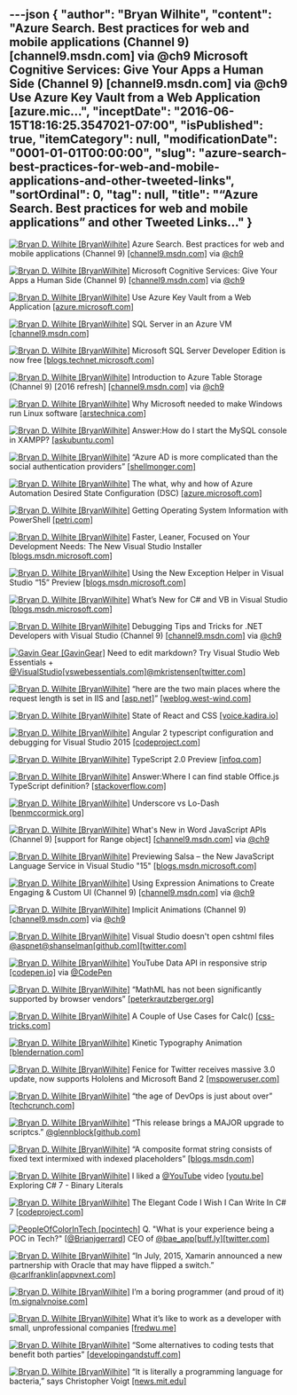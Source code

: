 ---json
{
  "author": "Bryan Wilhite",
  "content": "Azure Search. Best practices for web and mobile applications (Channel 9) [channel9.msdn.com] via @ch9 Microsoft Cognitive Services: Give Your Apps a Human Side (Channel 9) [channel9.msdn.com] via @ch9 Use Azure Key Vault from a Web Application [azure.mic...",
  "inceptDate": "2016-06-15T18:16:25.3547021-07:00",
  "isPublished": true,
  "itemCategory": null,
  "modificationDate": "0001-01-01T00:00:00",
  "slug": "azure-search-best-practices-for-web-and-mobile-applications-and-other-tweeted-links",
  "sortOrdinal": 0,
  "tag": null,
  "title": "“Azure Search. Best practices for web and mobile applications” and other Tweeted Links…"
}
---

[<img alt="Bryan D. Wilhite [BryanWilhite]" src="https://songhay.blob.core.windows.net/shared-social-twitter/BryanWilhite.jpeg">](http://t.co/UNdqV0Z1zz "Bryan D. Wilhite [BryanWilhite]") Azure Search. Best practices for web and mobile applications (Channel 9) [[channel9.msdn.com]](https://channel9.msdn.com/Events/Microsoft-Azure/AzureCon-2015/ACON319) via [@ch9](http://twitter.com/ch9)

[<img alt="Bryan D. Wilhite [BryanWilhite]" src="https://songhay.blob.core.windows.net/shared-social-twitter/BryanWilhite.jpeg">](http://t.co/UNdqV0Z1zz "Bryan D. Wilhite [BryanWilhite]") Microsoft Cognitive Services: Give Your Apps a Human Side (Channel 9) [[channel9.msdn.com]](https://channel9.msdn.com/Events/Build/2016/B878) via [@ch9](http://twitter.com/ch9)

[<img alt="Bryan D. Wilhite [BryanWilhite]" src="https://songhay.blob.core.windows.net/shared-social-twitter/BryanWilhite.jpeg">](http://t.co/UNdqV0Z1zz "Bryan D. Wilhite [BryanWilhite]") Use Azure Key Vault from a Web Application [[azure.microsoft.com]](https://azure.microsoft.com/en-us/documentation/articles/key-vault-use-from-web-application/)

[<img alt="Bryan D. Wilhite [BryanWilhite]" src="https://songhay.blob.core.windows.net/shared-social-twitter/BryanWilhite.jpeg">](http://t.co/UNdqV0Z1zz "Bryan D. Wilhite [BryanWilhite]") SQL Server in an Azure VM [[channel9.msdn.com]](https://channel9.msdn.com/Shows/Data-Exposed/SQL-Server-in-an-Azure-VM)

[<img alt="Bryan D. Wilhite [BryanWilhite]" src="https://songhay.blob.core.windows.net/shared-social-twitter/BryanWilhite.jpeg">](http://t.co/UNdqV0Z1zz "Bryan D. Wilhite [BryanWilhite]") Microsoft SQL Server Developer Edition is now free [[blogs.technet.microsoft.com]](https://blogs.technet.microsoft.com/dataplatforminsider/2016/03/31/microsoft-sql-server-developer-edition-is-now-free/)

[<img alt="Bryan D. Wilhite [BryanWilhite]" src="https://songhay.blob.core.windows.net/shared-social-twitter/BryanWilhite.jpeg">](http://t.co/UNdqV0Z1zz "Bryan D. Wilhite [BryanWilhite]") Introduction to Azure Table Storage (Channel 9) [2016 refresh] [[channel9.msdn.com]](https://channel9.msdn.com/Events/Build/2016/P582) via [@ch9](http://twitter.com/ch9)

[<img alt="Bryan D. Wilhite [BryanWilhite]" src="https://songhay.blob.core.windows.net/shared-social-twitter/BryanWilhite.jpeg">](http://t.co/UNdqV0Z1zz "Bryan D. Wilhite [BryanWilhite]") Why Microsoft needed to make Windows run Linux software [[arstechnica.com]](http://arstechnica.com/information-technology/2016/04/why-microsoft-needed-to-make-windows-run-linux-software/)

[<img alt="Bryan D. Wilhite [BryanWilhite]" src="https://songhay.blob.core.windows.net/shared-social-twitter/BryanWilhite.jpeg">](http://t.co/UNdqV0Z1zz "Bryan D. Wilhite [BryanWilhite]") Answer:How do I start the MySQL console in XAMPP? [[askubuntu.com]](http://askubuntu.com/a/179228?stw=2)

[<img alt="Bryan D. Wilhite [BryanWilhite]" src="https://songhay.blob.core.windows.net/shared-social-twitter/BryanWilhite.jpeg">](http://t.co/UNdqV0Z1zz "Bryan D. Wilhite [BryanWilhite]") “Azure AD is more complicated than the social authentication providers” [[shellmonger.com]](https://shellmonger.com/2016/04/04/30-days-of-zumo-v2-azure-mobile-apps-day-3-azure-ad-authentication/)

[<img alt="Bryan D. Wilhite [BryanWilhite]" src="https://songhay.blob.core.windows.net/shared-social-twitter/BryanWilhite.jpeg">](http://t.co/UNdqV0Z1zz "Bryan D. Wilhite [BryanWilhite]") The what, why and how of Azure Automation Desired State Configuration (DSC) [[azure.microsoft.com]](https://azure.microsoft.com/en-us/blog/what-why-how-azure-automation-desired-state-configuration/)

[<img alt="Bryan D. Wilhite [BryanWilhite]" src="https://songhay.blob.core.windows.net/shared-social-twitter/BryanWilhite.jpeg">](http://t.co/UNdqV0Z1zz "Bryan D. Wilhite [BryanWilhite]") Getting Operating System Information with PowerShell [[petri.com]](https://www.petri.com/getting-operating-system-information-powershell)

[<img alt="Bryan D. Wilhite [BryanWilhite]" src="https://songhay.blob.core.windows.net/shared-social-twitter/BryanWilhite.jpeg">](http://t.co/UNdqV0Z1zz "Bryan D. Wilhite [BryanWilhite]") Faster, Leaner, Focused on Your Development Needs: The New Visual Studio Installer [[blogs.msdn.microsoft.com]](https://blogs.msdn.microsoft.com/visualstudio/2016/04/01/faster-leaner-visual-studio-installer/)

[<img alt="Bryan D. Wilhite [BryanWilhite]" src="https://songhay.blob.core.windows.net/shared-social-twitter/BryanWilhite.jpeg">](http://t.co/UNdqV0Z1zz "Bryan D. Wilhite [BryanWilhite]") Using the New Exception Helper in Visual Studio “15” Preview [[blogs.msdn.microsoft.com]](https://blogs.msdn.microsoft.com/visualstudioalm/2016/03/31/using-the-new-exception-helper-in-visual-studio-15-preview/)

[<img alt="Bryan D. Wilhite [BryanWilhite]" src="https://songhay.blob.core.windows.net/shared-social-twitter/BryanWilhite.jpeg">](http://t.co/UNdqV0Z1zz "Bryan D. Wilhite [BryanWilhite]") What’s New for C# and VB in Visual Studio [[blogs.msdn.microsoft.com]](https://blogs.msdn.microsoft.com/dotnet/2016/04/02/whats-new-for-c-and-vb-in-visual-studio/)

[<img alt="Bryan D. Wilhite [BryanWilhite]" src="https://songhay.blob.core.windows.net/shared-social-twitter/BryanWilhite.jpeg">](http://t.co/UNdqV0Z1zz "Bryan D. Wilhite [BryanWilhite]") Debugging Tips and Tricks for .NET Developers with Visual Studio (Channel 9) [[channel9.msdn.com]](https://channel9.msdn.com/Events/Build/2016/B806) via [@ch9](http://twitter.com/ch9)

[<img alt="Gavin Gear [GavinGear]" src="https://songhay.blob.core.windows.net/shared-social-twitter/GavinGear.jpeg">](http://t.co/Czn03m6LXy "Gavin Gear [GavinGear]") Need to edit markdown? Try Visual Studio Web Essentials + [@VisualStudio](http://twitter.com/VisualStudio)[[vswebessentials.com]](http://vswebessentials.com/)[@mkristensen](http://twitter.com/mkristensen)[[twitter.com]](http://twitter.com/GavinGear/status/742744563773624321/photo/1)

[<img alt="Bryan D. Wilhite [BryanWilhite]" src="https://songhay.blob.core.windows.net/shared-social-twitter/BryanWilhite.jpeg">](http://t.co/UNdqV0Z1zz "Bryan D. Wilhite [BryanWilhite]") “here are the two main places where the request length is set in IIS and [[asp.net]](http://ASP.NET)” [[weblog.west-wind.com]](http://weblog.west-wind.com/posts/2016/Apr/06/Configuring-ASPNET-and-IIS-Request-Length-for-POST-Data)

[<img alt="Bryan D. Wilhite [BryanWilhite]" src="https://songhay.blob.core.windows.net/shared-social-twitter/BryanWilhite.jpeg">](http://t.co/UNdqV0Z1zz "Bryan D. Wilhite [BryanWilhite]") State of React and CSS [[voice.kadira.io]](https://voice.kadira.io/state-of-react-and-css-501d179443d3)

[<img alt="Bryan D. Wilhite [BryanWilhite]" src="https://songhay.blob.core.windows.net/shared-social-twitter/BryanWilhite.jpeg">](http://t.co/UNdqV0Z1zz "Bryan D. Wilhite [BryanWilhite]") Angular 2 typescript configuration and debugging for Visual Studio 2015 [[codeproject.com]](http://www.codeproject.com/Articles/1087605/Angular-typescript-configuration-and-debugging-for)

[<img alt="Bryan D. Wilhite [BryanWilhite]" src="https://songhay.blob.core.windows.net/shared-social-twitter/BryanWilhite.jpeg">](http://t.co/UNdqV0Z1zz "Bryan D. Wilhite [BryanWilhite]") TypeScript 2.0 Preview [[infoq.com]](http://www.infoq.com/news/2016/04/typescript-2-preview?utm_campaign=infoq_content&utm_source=infoq&utm_medium=feed&utm_term=global)

[<img alt="Bryan D. Wilhite [BryanWilhite]" src="https://songhay.blob.core.windows.net/shared-social-twitter/BryanWilhite.jpeg">](http://t.co/UNdqV0Z1zz "Bryan D. Wilhite [BryanWilhite]") Answer:Where I can find stable Office.js TypeScript definition? [[stackoverflow.com]](http://stackoverflow.com/a/33354424?stw=2)

[<img alt="Bryan D. Wilhite [BryanWilhite]" src="https://songhay.blob.core.windows.net/shared-social-twitter/BryanWilhite.jpeg">](http://t.co/UNdqV0Z1zz "Bryan D. Wilhite [BryanWilhite]") Underscore vs Lo-Dash [[benmccormick.org]](http://benmccormick.org/2014/11/12/underscore-vs-lodash/)

[<img alt="Bryan D. Wilhite [BryanWilhite]" src="https://songhay.blob.core.windows.net/shared-social-twitter/BryanWilhite.jpeg">](http://t.co/UNdqV0Z1zz "Bryan D. Wilhite [BryanWilhite]") What's New in Word JavaScript APIs (Channel 9) [support for Range object] [[channel9.msdn.com]](https://channel9.msdn.com/Events/Build/2016/P549) via [@ch9](http://twitter.com/ch9)

[<img alt="Bryan D. Wilhite [BryanWilhite]" src="https://songhay.blob.core.windows.net/shared-social-twitter/BryanWilhite.jpeg">](http://t.co/UNdqV0Z1zz "Bryan D. Wilhite [BryanWilhite]") Previewing Salsa – the New JavaScript Language Service in Visual Studio "15" [[blogs.msdn.microsoft.com]](https://blogs.msdn.microsoft.com/visualstudio/2016/04/08/previewing-salsa-javascript-language-service-visual-studio-15/)

[<img alt="Bryan D. Wilhite [BryanWilhite]" src="https://songhay.blob.core.windows.net/shared-social-twitter/BryanWilhite.jpeg">](http://t.co/UNdqV0Z1zz "Bryan D. Wilhite [BryanWilhite]") Using Expression Animations to Create Engaging &amp; Custom UI (Channel 9) [[channel9.msdn.com]](https://channel9.msdn.com/Events/Build/2016/P486) via [@ch9](http://twitter.com/ch9)

[<img alt="Bryan D. Wilhite [BryanWilhite]" src="https://songhay.blob.core.windows.net/shared-social-twitter/BryanWilhite.jpeg">](http://t.co/UNdqV0Z1zz "Bryan D. Wilhite [BryanWilhite]") Implicit Animations (Channel 9) [[channel9.msdn.com]](https://channel9.msdn.com/Events/Build/2016/P484) via [@ch9](http://twitter.com/ch9)

[<img alt="Bryan D. Wilhite [BryanWilhite]" src="https://songhay.blob.core.windows.net/shared-social-twitter/BryanWilhite.jpeg">](http://t.co/UNdqV0Z1zz "Bryan D. Wilhite [BryanWilhite]") Visual Studio doesn't open cshtml files [@aspnet](http://twitter.com/aspnet)[@shanselman](http://twitter.com/shanselman)[[github.com]](https://github.com/aspnet/Tooling/issues/276)[[twitter.com]](http://twitter.com/BryanWilhite/status/719655587483496448/photo/1)

[<img alt="Bryan D. Wilhite [BryanWilhite]" src="https://songhay.blob.core.windows.net/shared-social-twitter/BryanWilhite.jpeg">](http://t.co/UNdqV0Z1zz "Bryan D. Wilhite [BryanWilhite]") YouTube Data API in responsive strip [[codepen.io]](http://codepen.io/rasx/pen/jbYxzV) via [@CodePen](http://twitter.com/CodePen)

[<img alt="Bryan D. Wilhite [BryanWilhite]" src="https://songhay.blob.core.windows.net/shared-social-twitter/BryanWilhite.jpeg">](http://t.co/UNdqV0Z1zz "Bryan D. Wilhite [BryanWilhite]") “MathML has not been significantly supported by browser vendors” [[peterkrautzberger.org]](https://www.peterkrautzberger.org/0186/)

[<img alt="Bryan D. Wilhite [BryanWilhite]" src="https://songhay.blob.core.windows.net/shared-social-twitter/BryanWilhite.jpeg">](http://t.co/UNdqV0Z1zz "Bryan D. Wilhite [BryanWilhite]") A Couple of Use Cases for Calc() [[css-tricks.com]](https://css-tricks.com/a-couple-of-use-cases-for-calc/)

[<img alt="Bryan D. Wilhite [BryanWilhite]" src="https://songhay.blob.core.windows.net/shared-social-twitter/BryanWilhite.jpeg">](http://t.co/UNdqV0Z1zz "Bryan D. Wilhite [BryanWilhite]") Kinetic Typography Animation [[blendernation.com]](http://www.blendernation.com/2016/04/06/kinetic-typography-animation/)

[<img alt="Bryan D. Wilhite [BryanWilhite]" src="https://songhay.blob.core.windows.net/shared-social-twitter/BryanWilhite.jpeg">](http://t.co/UNdqV0Z1zz "Bryan D. Wilhite [BryanWilhite]") Fenice for Twitter receives massive 3.0 update, now supports Hololens and Microsoft Band 2 [[mspoweruser.com]](http://mspoweruser.com/fenice-twitter-windows-10-massive-microsoft-band-2-hololens-update/)

[<img alt="Bryan D. Wilhite [BryanWilhite]" src="https://songhay.blob.core.windows.net/shared-social-twitter/BryanWilhite.jpeg">](http://t.co/UNdqV0Z1zz "Bryan D. Wilhite [BryanWilhite]") “the age of DevOps is just about over” [[techcrunch.com]](http://techcrunch.com/2016/04/07/devops-is-dead-long-live-devops/)

[<img alt="Bryan D. Wilhite [BryanWilhite]" src="https://songhay.blob.core.windows.net/shared-social-twitter/BryanWilhite.jpeg">](http://t.co/UNdqV0Z1zz "Bryan D. Wilhite [BryanWilhite]") “This release brings a MAJOR upgrade to scriptcs.” [@glennblock](http://twitter.com/glennblock)[[github.com]](https://github.com/scriptcs/scriptcs/releases/tag/0.16.0)

[<img alt="Bryan D. Wilhite [BryanWilhite]" src="https://songhay.blob.core.windows.net/shared-social-twitter/BryanWilhite.jpeg">](http://t.co/UNdqV0Z1zz "Bryan D. Wilhite [BryanWilhite]") “A composite format string consists of fixed text intermixed with indexed placeholders” [[blogs.msdn.com]](http://blogs.msdn.com/b/kingcean/archive/2016/04/06/string-format.aspx)

[<img alt="Bryan D. Wilhite [BryanWilhite]" src="https://songhay.blob.core.windows.net/shared-social-twitter/BryanWilhite.jpeg">](http://t.co/UNdqV0Z1zz "Bryan D. Wilhite [BryanWilhite]") I liked a [@YouTube](http://twitter.com/YouTube) video [[youtu.be]](http://youtu.be/MTfW9gdnMug?a) Exploring C# 7 - Binary Literals 

[<img alt="Bryan D. Wilhite [BryanWilhite]" src="https://songhay.blob.core.windows.net/shared-social-twitter/BryanWilhite.jpeg">](http://t.co/UNdqV0Z1zz "Bryan D. Wilhite [BryanWilhite]") The Elegant Code I Wish I Can Write In C# 7 [[codeproject.com]](http://www.codeproject.com/Articles/1091356/The-Elegant-Code-I-Wish-I-Can-Write-In-Csharp)

[<img alt="PeopleOfColorInTech [pocintech]" src="https://songhay.blob.core.windows.net/shared-social-twitter/pocintech.png">](https://t.co/M9kfH5lRNq "PeopleOfColorInTech [pocintech]") Q. "What is your experience being a POC in Tech?" [[@Brianjgerrard](http://twitter.com/Brianjgerrard)] CEO of [@bae_app](http://twitter.com/bae_app)[[buff.ly]](http://buff.ly/28BsT97)[[twitter.com]](http://twitter.com/pocintech/status/742803356259864576/photo/1)

[<img alt="Bryan D. Wilhite [BryanWilhite]" src="https://songhay.blob.core.windows.net/shared-social-twitter/BryanWilhite.jpeg">](http://t.co/UNdqV0Z1zz "Bryan D. Wilhite [BryanWilhite]") “In July, 2015, Xamarin announced a new partnership with Oracle that may have flipped a switch.” [@carlfranklin](http://twitter.com/carlfranklin)[[appvnext.com]](http://www.appvnext.com/blog/2016/4/3/free-xamarin-technology-changes-everything)

[<img alt="Bryan D. Wilhite [BryanWilhite]" src="https://songhay.blob.core.windows.net/shared-social-twitter/BryanWilhite.jpeg">](http://t.co/UNdqV0Z1zz "Bryan D. Wilhite [BryanWilhite]") I’m a boring programmer (and proud of it) [[m.signalvnoise.com]](https://m.signalvnoise.com/i-m-a-boring-programmer-and-proud-of-it-d4ac3dd2defe)

[<img alt="Bryan D. Wilhite [BryanWilhite]" src="https://songhay.blob.core.windows.net/shared-social-twitter/BryanWilhite.jpeg">](http://t.co/UNdqV0Z1zz "Bryan D. Wilhite [BryanWilhite]") What it’s like to work as a developer with small, unprofessional companies [[fredwu.me]](http://fredwu.me/post/142289849178/developers-being-treated-poorly-you-are-not)

[<img alt="Bryan D. Wilhite [BryanWilhite]" src="https://songhay.blob.core.windows.net/shared-social-twitter/BryanWilhite.jpeg">](http://t.co/UNdqV0Z1zz "Bryan D. Wilhite [BryanWilhite]") “Some alternatives to coding tests that benefit both parties” [[developingandstuff.com]](http://www.developingandstuff.com/2015/05/why-i-wont-do-your-coding-test.html)

[<img alt="Bryan D. Wilhite [BryanWilhite]" src="https://songhay.blob.core.windows.net/shared-social-twitter/BryanWilhite.jpeg">](http://t.co/UNdqV0Z1zz "Bryan D. Wilhite [BryanWilhite]") “It is literally a programming language for bacteria,” says Christopher Voigt [[news.mit.edu]](http://news.mit.edu/2016/programming-language-living-cells-bacteria-0331)

